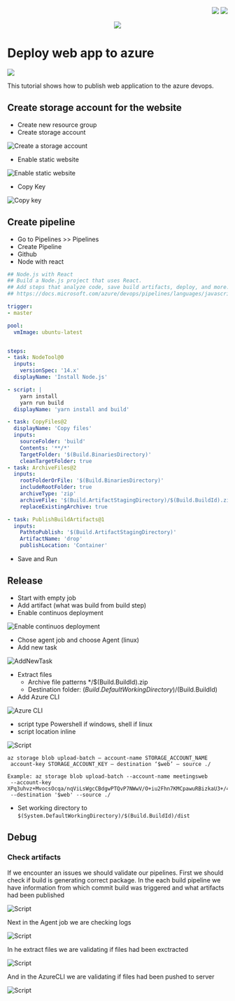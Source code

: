 <!--Category:Article,Azure--> 
 <p align="right">
    <a href="http://productivitytools.tech/"><img src="Images/Header/ProductivityTools_green_40px_2.png" /><a> 
    <a href="https://github.com/pwujczyk/ProductivityTools.Articles"><img src="Images/Header/Github_border_40px.png" /></a>
</p>
<p align="center">
    <a href="http://productivitytools.tech/">
        <img src='Images/Header/LogoTitle_green_500px.png' />
    </a>
</p>

# Deploy web app to azure

<!--og-image-->
![](Images/Deploy.jpg)

This tutorial shows how to publish web application to the azure devops.

<!--more-->

## Create storage account for the website

- Create new resource group
- Create storage account

![Create a storage account](Images/CreateSTorageAccount.png)

- Enable static website

![Enable static website](Images/EnableStaticWebsite.png)

- Copy Key

![Copy key](Images/CopyKey.png)

## Create pipeline

- Go to Pipelines >> Pipelines
- Create Pipeline
- Github
- Node with react

```yaml
## Node.js with React
## Build a Node.js project that uses React.
## Add steps that analyze code, save build artifacts, deploy, and more:
## https://docs.microsoft.com/azure/devops/pipelines/languages/javascript

trigger:
- master

pool:
  vmImage: ubuntu-latest


steps:
- task: NodeTool@0
  inputs:
    versionSpec: '14.x'
  displayName: 'Install Node.js'

- script: |
    yarn install
    yarn run build
  displayName: 'yarn install and build'

- task: CopyFiles@2
  displayName: 'Copy files'
  inputs:
    sourceFolder: 'build' 
    Contents: '**/*'
    TargetFolder: '$(Build.BinariesDirectory)'
    cleanTargetFolder: true
- task: ArchiveFiles@2
  inputs:
    rootFolderOrFile: '$(Build.BinariesDirectory)'
    includeRootFolder: true
    archiveType: 'zip'
    archiveFile: '$(Build.ArtifactStagingDirectory)/$(Build.BuildId).zip'
    replaceExistingArchive: true

- task: PublishBuildArtifacts@1
  inputs:
    PathtoPublish: '$(Build.ArtifactStagingDirectory)'
    ArtifactName: 'drop'
    publishLocation: 'Container'
```

- Save and Run

## Release
- Start with empty job
- Add artifact (what was build from build step)
- Enable continuos deployment 

![Enable continuos deployment](Images/EnableContinuosDeployment.png)

- Chose agent job and choose Agent (linux)
- Add new task

![AddNewTask](Images/AddNewTask.png)

- Extract files
   - Archive file patterns */$(Build.BuildId).zip
   - Destination folder: $(Build.DefaultWorkingDirectory)/$(Build.BuildId)
- Add Azure CLI

![Azure CLI](Images/AzureCLI.png)

- script type Powershell if windows, shell if linux
- script location inline

![Script](Images/Script.png)

```
az storage blob upload-batch — account-name STORAGE_ACCOUNT_NAME
 account-key STORAGE_ACCOUNT_KEY — destination ‘$web’ — source ./

Example: az storage blob upload-batch --account-name meetingsweb
 --account-key XPq3uhvz+MvocsOcqa/nqViLsWgcCBdgwPTQvP7NWwV/O+iu2Fhn7KMCpawuRBizkaU3+/4OMaxiLzKBxTZw== 
 --destination '$web' --source ./
```

- Set working directory to ```$(System.DefaultWorkingDirectory)/$(Build.BuildId)/dist```

## Debug

### Check artifacts
If we encounter an issues we should validate our pipelines. First we should check if build is generating correct package. In the each build pipeline we have information from which commit build was triggered and what artifacts had been published

![Script](Images/Artifacts.png)

Next in the Agent job we are checking logs

![Script](Images/AgentJob.png)

In he extract files we are validating if files had been exctracted 

![Script](Images/ExtractedFiles.png)

And in the AzureCLI we are validating if files had been pushed to server

![Script](Images/AzureCLIPush.png)
